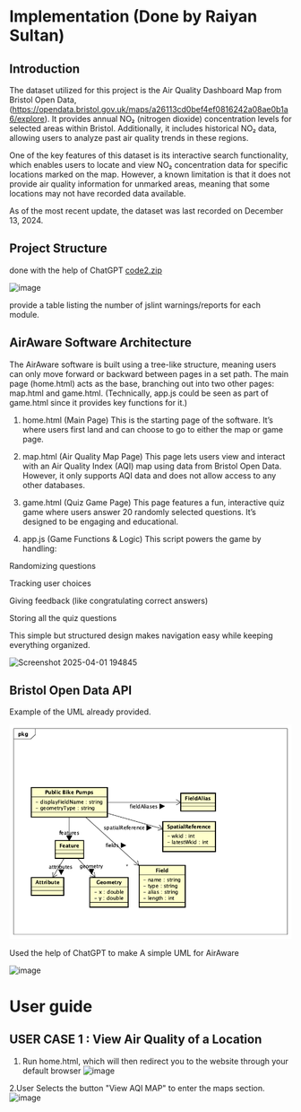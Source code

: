 # Implementation (Done by Raiyan Sultan)

## Introduction
The dataset utilized for this project is the Air Quality Dashboard Map from Bristol Open Data, (https://opendata.bristol.gov.uk/maps/a26113cd0bef4ef0816242a08ae0b1a6/explore). It provides annual NO₂ (nitrogen dioxide) concentration levels for selected areas within Bristol. Additionally, it includes historical NO₂ data, allowing users to analyze past air quality trends in these regions.

One of the key features of this dataset is its interactive search functionality, which enables users to locate and view NO₂ concentration data for specific locations marked on the map. However, a known limitation is that it does not provide air quality information for unmarked areas, meaning that some locations may not have recorded data available.

As of the most recent update, the dataset was last recorded on December 13, 2024.

## Project Structure
done with the help of ChatGPT
[code2.zip](https://github.com/user-attachments/files/19555983/code2.zip)

![image](https://github.com/user-attachments/assets/caca03f6-85a6-47fd-9c9f-87cc05d0ca1a)


provide a table listing the number of jslint warnings/reports for each module.

## AirAware Software Architecture
The AirAware software is built using a tree-like structure, meaning users can only move forward or backward between pages in a set path. The main page (home.html) acts as the base, branching out into two other pages: map.html and game.html. (Technically, app.js could be seen as part of game.html since it provides key functions for it.)

1. home.html (Main Page)
This is the starting page of the software. It’s where users first land and can choose to go to either the map or game page.

2. map.html (Air Quality Map Page)
This page lets users view and interact with an Air Quality Index (AQI) map using data from Bristol Open Data. However, it only supports AQI data and does not allow access to any other databases.

3. game.html (Quiz Game Page)
This page features a fun, interactive quiz game where users answer 20 randomly selected questions. It’s designed to be engaging and educational.

4. app.js (Game Functions & Logic)
This script powers the game by handling:

Randomizing questions

Tracking user choices

Giving feedback (like congratulating correct answers)

Storing all the quiz questions

This simple but structured design makes navigation easy while keeping everything organized.

![Screenshot 2025-04-01 194845](https://github.com/user-attachments/assets/dec9c0c4-67db-44fc-8623-d8c59d343c05)

## Bristol Open Data API
Example of the UML already provided.

![UML Class diagrams representing JSON query results](images/class1.png)


Used the help of ChatGPT to make A simple UML for AirAware

![image](https://github.com/user-attachments/assets/4f5673a8-de06-4801-a0b1-68a49c5bc056)


# User guide

## USER CASE 1 : View Air Quality of a Location

1. Run home.html, which will then redirect you to the website through your default browser
![image](https://github.com/user-attachments/assets/f569bb72-37a4-4c37-a6e4-f5ab6d5b2843)

2.User Selects the button "View AQI MAP" to enter the maps section.
![image](https://github.com/user-attachments/assets/f08b7f22-f542-4b4d-b3a5-3016d3b11e8c)




